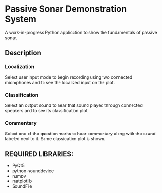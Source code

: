 # Passive Sonar Demonstration System
A work-in-progress Python application to show the fundamentals of passive sonar.

## Description
### Localization
Select user input mode to begin recording using two connected microphones and to see the localized input on the plot.
### Classification
Select an output sound to hear that sound played through connected speakers and to see its classification plot.
### Commentary
Select one of the question marks to hear commentary along with the sound labeled next to it. Same classication plot is shown.

## REQUIRED LIBRARIES:
* PyQt5
* python-sounddevice
* numpy
* matplotlib
* SoundFile
